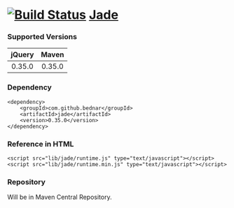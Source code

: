 [![Build Status](https://api.travis-ci.org/bednar/jade.png?branch=master)](https://travis-ci.org/bednar/jade) [Jade](http://jade-lang.com)
====

### Supported Versions

|   jQuery  |   Maven   |
|:---------:|:---------:|
|   0.35.0  |   0.35.0  |


### Dependency

    <dependency>
        <groupId>com.github.bednar</groupId>
        <artifactId>jade</artifactId>
        <version>0.35.0</version>
    </dependency>

### Reference in HTML

    <script src="lib/jade/runtime.js" type="text/javascript"></script>
    <script src="lib/jade/runtime.min.js" type="text/javascript"></script>

### Repository

Will be in Maven Central Repository.
